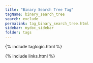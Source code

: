 ```yaml
---
title: "Binary Search Tree Tag"
tagName: binary_search_tree
search: exclude
permalink: tag_binary_search_tree.html
sidebar: mydoc_sidebar
folder: tags
---
```

{% include taglogic.html %}

{% include links.html %}
